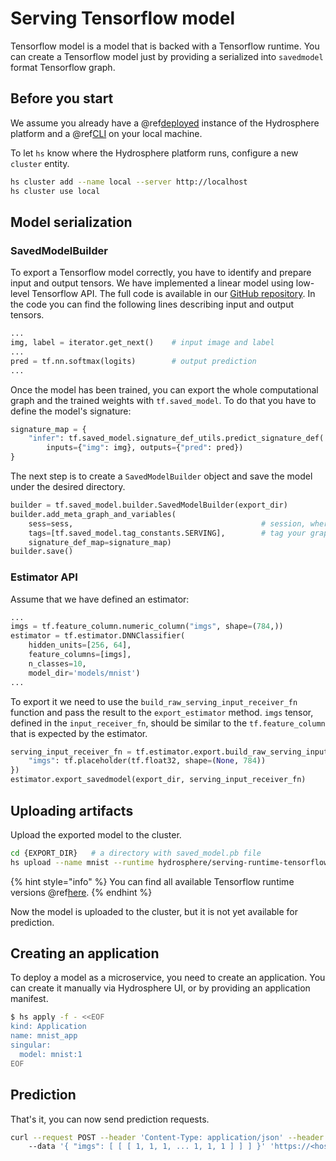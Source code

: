 # Serving Tensorflow model

Tensorflow model is a model that is backed with a Tensorflow runtime. You can create a Tensorflow model just by providing a serialized into `savedmodel` format Tensorflow graph.

## Before you start

We assume you already have a @ref[deployed](../installation/) instance of the Hydrosphere platform and a @ref[CLI](../installation/cli.md) on your local machine.

To let `hs` know where the Hydrosphere platform runs, configure a new `cluster` entity.

```bash
hs cluster add --name local --server http://localhost
hs cluster use local
```

## Model serialization

### SavedModelBuilder

To export a Tensorflow model correctly, you have to identify and prepare input and output tensors. We have implemented a linear model using low-level Tensorflow API. The full code is available in our [GitHub repository](https://github.com/Hydrospheredata/hydro-serving-example/blob/master/examples/mnist_tf/train_mnist.py). In the code you can find the following lines describing input and output tensors.

```python
...
img, label = iterator.get_next()    # input image and label
...
pred = tf.nn.softmax(logits)        # output prediction
...
```

Once the model has been trained, you can export the whole computational graph and the trained weights with `tf.saved_model`. To do that you have to define the model's signature:

```python
signature_map = {
    "infer": tf.saved_model.signature_def_utils.predict_signature_def(
        inputs={"img": img}, outputs={"pred": pred})
}
```

The next step is to create a `SavedModelBuilder` object and save the model under the desired directory.

```python
builder = tf.saved_model.builder.SavedModelBuilder(export_dir)
builder.add_meta_graph_and_variables(
    sess=sess,                                          # session, where the graph was initialized
    tags=[tf.saved_model.tag_constants.SERVING],        # tag your graph as servable using this constant
    signature_def_map=signature_map)
builder.save()
```

### Estimator API

Assume that we have defined an estimator:

```python
...
imgs = tf.feature_column.numeric_column("imgs", shape=(784,))
estimator = tf.estimator.DNNClassifier(
    hidden_units=[256, 64],
    feature_columns=[imgs],
    n_classes=10,
    model_dir='models/mnist')
...
```

To export it we need to use the `build_raw_serving_input_receiver_fn` function and pass the result to the `export_estimator` method. `imgs` tensor, defined in the `input_receiver_fn`, should be similar to the `tf.feature_column` that is expected by the estimator.

```python
serving_input_receiver_fn = tf.estimator.export.build_raw_serving_input_receiver_fn({
    "imgs": tf.placeholder(tf.float32, shape=(None, 784))
})
estimator.export_savedmodel(export_dir, serving_input_receiver_fn)
```

## Uploading artifacts

Upload the exported model to the cluster.

```bash
cd {EXPORT_DIR}   # a directory with saved_model.pb file
hs upload --name mnist --runtime hydrosphere/serving-runtime-tensorflow-1.13.1:$released_version$
```

{% hint style="info" %}
You can find all available Tensorflow runtime versions @ref[here](../reference/runtimes.md).
{% endhint %}

Now the model is uploaded to the cluster, but it is not yet available for prediction.

## Creating an application

To deploy a model as a microservice, you need to create an application. You can create it manually via Hydrosphere UI, or by providing an application manifest.

```bash
$ hs apply -f - <<EOF
kind: Application
name: mnist_app
singular:
  model: mnist:1
EOF
```

## Prediction

That's it, you can now send prediction requests.

```bash
curl --request POST --header 'Content-Type: application/json' --header 'Accept: application/json' \ 
    --data '{ "imgs": [ [ [ 1, 1, 1, ... 1, 1, 1 ] ] ] }' 'https://<host>/gateway/applications/mnist_app'
```

